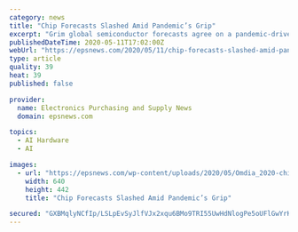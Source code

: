 ```yaml
---
category: news
title: "Chip Forecasts Slashed Amid Pandemic’s Grip"
excerpt: "Grim global semiconductor forecasts agree on a pandemic-driven market contraction, with the only variable being how steep and for how long"
publishedDateTime: 2020-05-11T17:02:00Z
webUrl: "https://epsnews.com/2020/05/11/chip-forecasts-slashed-amid-pandemics-grip/"
type: article
quality: 39
heat: 39
published: false

provider:
  name: Electronics Purchasing and Supply News
  domain: epsnews.com

topics:
  - AI Hardware
  - AI

images:
  - url: "https://epsnews.com/wp-content/uploads/2020/05/Omdia_2020-chip_nu.jpg"
    width: 640
    height: 442
    title: "Chip Forecasts Slashed Amid Pandemic’s Grip"

secured: "GXBMqlyNCfIp/LSLpEvSyJlfVJx2xqu6BMo9TRI55UwHdNlogPe5oUFlGwYrKBrhUo0OkhbRU2JkS0Rg2/3A03p/+xxLzfJm+o9/bdpXzoaggF2y9UvlDyhI9324WYeUDpNhSFifPeKgjWmZ2di/5imavlzCPBKOiQ3yGAngjl/xjTpMOLJKiuwQaQgotK462NRsATcwn3z+Kc8cyoDWPFPWHaKws5VwanA3otbznVa2wbcIsRqUWf10+JZje2f2o5wWISnLkEG7RLab5fvp2whfkh9Ksq/zlMauSZQazE5mFmWTRzhC2q1E8+fPiI/B;yVXeLktphDTJ5PlBGIiMMg=="
---
```


